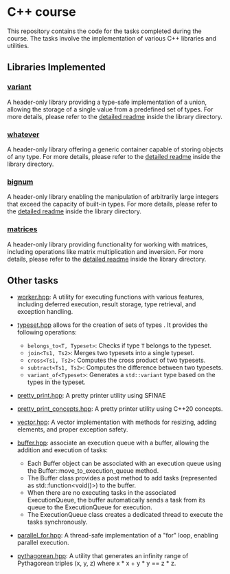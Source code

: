 # C++ course

This repository contains the code for the tasks completed during the course. The tasks involve the implementation of various C++ libraries and utilities.

## Libraries Implemented
### [variant](./variant)
A header-only library providing a type-safe implementation of a union, allowing the storage of a single value from a predefined set of types.
For more details, please refer to the [detailed readme](./variant/README.md) inside the library directory.

### [whatever](./whatever)
A header-only library offering a generic container capable of storing objects of any type. For more details, please refer to the [detailed readme](./whatever/README.md) inside the library directory.

### [bignum](./bignum)
A header-only library enabling the manipulation of arbitrarily large integers that exceed the capacity of built-in types. For more details, please refer to the [detailed readme](./bignum/README.md) inside the library directory.


### [matrices](./matrices)
A header-only library providing functionality for working with matrices, including operations like matrix multiplication and inversion. For more details, please refer to the [detailed readme](./matrices/README.md) inside the library directory.

## Other tasks
- [worker.hpp](./worker.hpp): A utility for executing functions with various features, including deferred execution, result storage, type retrieval, and exception handling.
- [typeset.hpp](./typeset.hpp) allows for the creation of sets of types . It provides the following operations:
    - `belongs_to<T, Typeset>`: Checks if type `T` belongs to the typeset.
    - `join<Ts1, Ts2>`: Merges two typesets into a single typeset.
    - `cross<Ts1, Ts2>`: Computes the cross product of two typesets.
    - `subtract<Ts1, Ts2>`: Computes the difference between two typesets.
    - `variant_of<Typeset>`: Generates a `std::variant` type based on the types in the typeset.

- [pretty_print.hpp](./pretty_print.hpp): A pretty printer utility using SFINAE
- [pretty_print_concepts.hpp](./pretty_print_concepts.hpp): A pretty printer utility using C++20 concepts.
- [vector.hpp](./vector.hpp): A vector implementation with methods for resizing, adding elements, and proper exception safety.
- [buffer.hpp](./buffer.hpp): associate an execution queue with a buffer, allowing the addition and execution of tasks:
    - Each Buffer object can be associated with an execution queue using the Buffer::move_to_execution_queue method.
    - The Buffer class provides a post method to add tasks (represented as std::function<void()>) to the buffer.
    - When there are no executing tasks in the associated ExecutionQueue, the buffer automatically sends a task from its queue to the ExecutionQueue for execution.
    - The ExecutionQueue class creates a dedicated thread to execute the tasks synchronously.
- [parallel_for.hpp](./parallel_for.hpp): A thread-safe implementation of a "for" loop, enabling parallel execution.
- [pythagorean.hpp](./pythagorean.hpp): A utility that generates an infinity range of Pythagorean triples (x, y, z) where x * x + y * y == z * z.
